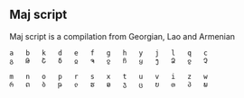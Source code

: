 ## Maj script

Maj script is a compilation from Georgian, Lao and Armenian

```
a   b   k   d   e   f   g   h   y   j   l   q   c
გ   Թ   Շ   δ   ჲ   ຈ   ჹ   ჩ   ყ   ງ   Ձ   ჹ   Չ

m   n   o   p   r   s   x   t   u   v   i   z   w    
რ   ດ   ბ   թ   ჺ   ຮ   ອ   ჯ   ც   ບ   თ   პ   ພ
```
